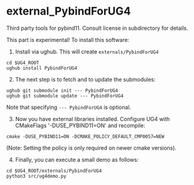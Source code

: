 # external_PybindForUG4

Third party tools for pybind11. Consult license in subdirectory for details.

This part is experimental! To install this software:

1) Install via ughub. This will create ``externals/PybindForUG4``

```
cd $UG4_ROOT
ughub install PybindForUG4
```

2) The next step is to fetch and to update the submodules:

```
ughub git submodule init --- PybindForUG4
ughub git submodule update --- PybindForUG4 
```
Note that specifying ``--- PybindForUG4`` is optional.

3) Now you have external libraries installed. Configure UG4 with CMakeFlags '-DUSE_PYBIND11=ON' and recompile:

```
cmake -DUSE_PYBIND11=ON -DCMAKE_POLICY_DEFAULT_CMP0057=NEW
```
(Note: Setting the policy is only required on newer cmake versions).

4) Finally, you can execute a small demo as follows:
```
cd $UG4_ROOT/externals/PybindForUG4
python3 src/ug4demo.py
```

